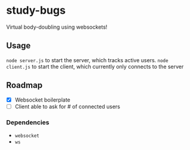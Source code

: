 # study-bugs
Virtual body-doubling using websockets!

## Usage
`node server.js` to start the server, which tracks active users.
`node client.js` to start the client, which currently only connects to the server

## Roadmap
- [x] Websocket boilerplate
- [ ] Client able to ask for # of connected users

### Dependencies
- `websocket`
- `ws`
